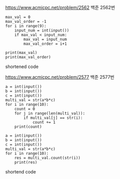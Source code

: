 https://www.acmicpc.net/problem/2562 백준 2562번

```
max_val = 0
max_val_order = -1
for i in range(9):
    input_num = int(input())
    if max_val < input_num:
        max_val = input_num
        max_val_order = i+1
        
print(max_val)
print(max_val_order)
```

shortened code

https://www.acmicpc.net/problem/2577 백준 2577번
```
a = int(input())
b = int(input())
c = int(input())
multi_val = str(a*b*c)
for i in range(10):
    count = 0
    for j in range(len(multi_val)):
        if multi_val[j] == str(i):
            count += 1
    print(count)
```
```
a = int(input())
b = int(input())
c = int(input())
multi_val = str(a*b*c)
for i in range(10):
    res = multi_val.count(str(i))
    print(res)
```

shortend code
